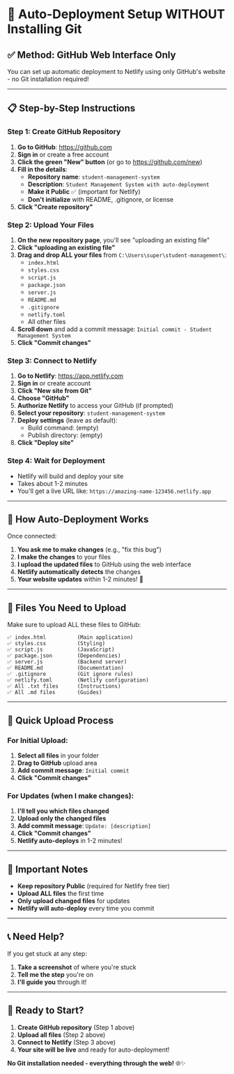 # 🚀 Auto-Deployment Setup WITHOUT Installing Git

## ✅ **Method: GitHub Web Interface Only**

You can set up automatic deployment to Netlify using only GitHub's website - no Git installation required!

---

## 📋 **Step-by-Step Instructions**

### **Step 1: Create GitHub Repository**

1. **Go to GitHub**: https://github.com
2. **Sign in** or create a free account
3. **Click the green "New" button** (or go to https://github.com/new)
4. **Fill in the details**:
   - **Repository name**: `student-management-system`
   - **Description**: `Student Management System with auto-deployment`
   - **Make it Public** ✅ (important for Netlify)
   - **Don't initialize** with README, .gitignore, or license
5. **Click "Create repository"**

### **Step 2: Upload Your Files**

1. **On the new repository page**, you'll see "uploading an existing file"
2. **Click "uploading an existing file"**
3. **Drag and drop ALL your files** from `C:\Users\super\student-management\`:
   - `index.html`
   - `styles.css`
   - `script.js`
   - `package.json`
   - `server.js`
   - `README.md`
   - `.gitignore`
   - `netlify.toml`
   - All other files
4. **Scroll down** and add a commit message: `Initial commit - Student Management System`
5. **Click "Commit changes"**

### **Step 3: Connect to Netlify**

1. **Go to Netlify**: https://app.netlify.com
2. **Sign in** or create account
3. **Click "New site from Git"**
4. **Choose "GitHub"**
5. **Authorize Netlify** to access your GitHub (if prompted)
6. **Select your repository**: `student-management-system`
7. **Deploy settings** (leave as default):
   - Build command: (empty)
   - Publish directory: (empty)
8. **Click "Deploy site"**

### **Step 4: Wait for Deployment**

- Netlify will build and deploy your site
- Takes about 1-2 minutes
- You'll get a live URL like: `https://amazing-name-123456.netlify.app`

---

## 🔄 **How Auto-Deployment Works**

Once connected:

1. **You ask me to make changes** (e.g., "fix this bug")
2. **I make the changes** to your files
3. **I upload the updated files** to GitHub using the web interface
4. **Netlify automatically detects** the changes
5. **Your website updates** within 1-2 minutes! 🎉

---

## 📁 **Files You Need to Upload**

Make sure to upload ALL these files to GitHub:

```
✅ index.html          (Main application)
✅ styles.css          (Styling)
✅ script.js           (JavaScript)
✅ package.json        (Dependencies)
✅ server.js           (Backend server)
✅ README.md           (Documentation)
✅ .gitignore          (Git ignore rules)
✅ netlify.toml        (Netlify configuration)
✅ All .txt files      (Instructions)
✅ All .md files       (Guides)
```

---

## 🎯 **Quick Upload Process**

### **For Initial Upload:**
1. **Select all files** in your folder
2. **Drag to GitHub** upload area
3. **Add commit message**: `Initial commit`
4. **Click "Commit changes"**

### **For Updates (when I make changes):**
1. **I'll tell you which files changed**
2. **Upload only the changed files**
3. **Add commit message**: `Update: [description]`
4. **Click "Commit changes"**
5. **Netlify auto-deploys** in 1-2 minutes!

---

## 🚨 **Important Notes**

- **Keep repository Public** (required for Netlify free tier)
- **Upload ALL files** the first time
- **Only upload changed files** for updates
- **Netlify will auto-deploy** every time you commit

---

## 📞 **Need Help?**

If you get stuck at any step:
1. **Take a screenshot** of where you're stuck
2. **Tell me the step** you're on
3. **I'll guide you** through it!

---

## 🎉 **Ready to Start?**

1. **Create GitHub repository** (Step 1 above)
2. **Upload all files** (Step 2 above)
3. **Connect to Netlify** (Step 3 above)
4. **Your site will be live** and ready for auto-deployment!

**No Git installation needed - everything through the web!** 🌐✨
